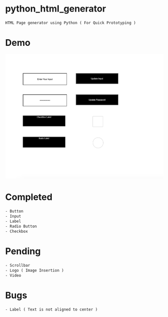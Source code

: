 # python_html_generator

    HTML Page generator using Python ( For Quick Prototyping )

# Demo

![](examples/demo.png)

# Completed

    - Button
    - Input
    - Label
    - Radio Button
    - Checkbox

# Pending 

    - Scrollbar
    - Logo ( Image Insertion )  
    - Video 

# Bugs

    - Label ( Text is not aligned to center )
